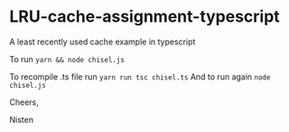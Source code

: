 # LRU-cache-assignment-typescript

A least recently used cache example in typescript

To run ```yarn && node chisel.js```

To recompile .ts file run ```yarn run tsc chisel.ts```
And to run again ```node chisel.js```

Cheers,

Nisten   

